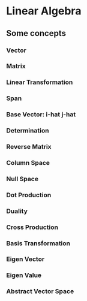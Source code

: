 # Linear Algebra

## Some concepts
### Vector
### Matrix
### Linear Transformation
### Span
### Base Vector: i-hat j-hat
### Determination
### Reverse Matrix
### Column Space
### Null Space
### Dot Production
### Duality
### Cross Production
### Basis Transformation
### Eigen Vector
### Eigen Value
### Abstract Vector Space
